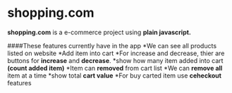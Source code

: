 # shopping.com
**shopping.com** is a e-commerce project using **plain javascript.**

####These features currently have in the app
*We can see all products listed on website
*Add item into cart
*For  increase and decrease, thier are buttons for **increase** and **decrease**.
*show how many item added into cart **(count added item)**
*Item can **removed** from cart list
*We can **remove all** item at a time
*show total **cart value** 
*For buy carted item use **ceheckout** features



